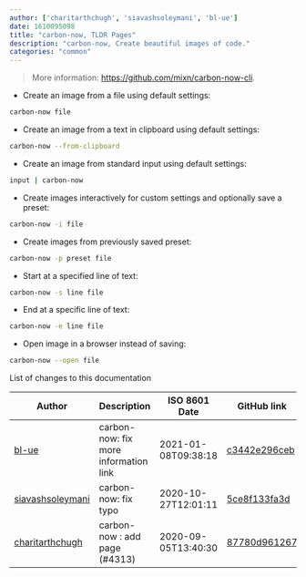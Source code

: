 ```yaml
---
author: ['charitarthchugh', 'siavashsoleymani', 'bl-ue']
date: 1610095098
title: "carbon-now, TLDR Pages"
description: "carbon-now, Create beautiful images of code."
categories: "common"
---
```

> More information: <https://github.com/mixn/carbon-now-cli>.

- Create an image from a file using default settings:

```bash
carbon-now file
```

- Create an image from a text in clipboard using default settings:

```bash
carbon-now --from-clipboard
```

- Create an image from standard input using default settings:

```bash
input | carbon-now
```

- Create images interactively for custom settings and optionally save a preset:

```bash
carbon-now -i file
```

- Create images from previously saved preset:

```bash
carbon-now -p preset file
```

- Start at a specified line of text:

```bash
carbon-now -s line file
```

- End at a specific line of text:

```bash
carbon-now -e line file
```

- Open image in a browser instead of saving:

```bash
carbon-now --open file
```
List of changes to this documentation


Author | Description | ISO 8601 Date | GitHub link
------|-----|-----|-----
[bl-ue](mailto:54780737+bl-ue@users.noreply.github.com) | carbon-now: fix more information link | 2021-01-08T09:38:18 | [c3442e296ceb](https://github.com/tldr-pages/tldr/commit/c3442e296cebd92f0b9baee3dac04e022ce6b4d6)
[siavashsoleymani](mailto:siavash.solimanii@yahoo.com) | carbon-now: fix typo | 2020-10-27T12:01:11 | [5ce8f133fa3d](https://github.com/tldr-pages/tldr/commit/5ce8f133fa3d6f74ecb528ef5ef156c35f0a98e5)
[charitarthchugh](mailto:37895518+charitarthchugh@users.noreply.github.com) | carbon-now : add page (#4313) | 2020-09-05T13:40:30 | [87780d961267](https://github.com/tldr-pages/tldr/commit/87780d9612670041721dee58dc0a9d53dde3f1d6)

